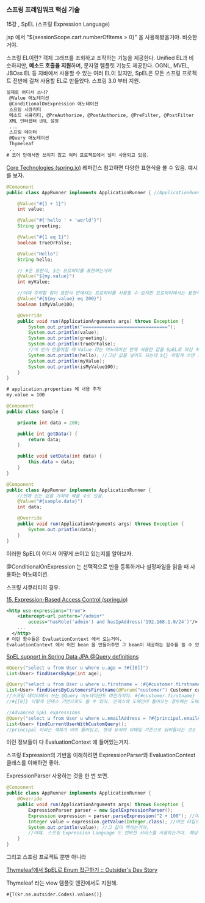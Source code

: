 <h3>스프링 프레임워크 핵심 기술</h3>

15강 , SpEL (스프링 Expression Language)

jsp 에서 "${sessionScope.cart.numberOfItems > 0}" 을 사용해봤을거야. 비슷한거야.

스프링 EL이란?
 객체 그래프를 조회하고 조작하는 기능을 제공한다.
 Unified EL과 비슷하지만, <b>메소드 호출을 지원</b>하며, 문자열 템플릿 기능도 제공한다.
 OGNL, MVEL, JBOss EL 등 자바에서 사용할 수 있는 여러 EL이 있지만, SpEL은
모든 스프링 프로젝트 전반에 걸쳐 사용할 EL로 만들었다.
 스프링 3.0 부터 지원.

```tex
실제로 어디서 쓰나?
 @Value 애노테이션
 @ConditionalOnExpression 애노테이션
 스프링 시큐리티
 메소드 시큐리티, @PreAuthorize, @PostAuthorize, @PreFilter, @PostFilter
 XML 인터셉터 URL 설정
 ...
 스프링 데이터
 @Query 애노테이션
 Thymeleaf
 ..
# 코어 단에서만 쓰이지 않고 여러 프로젝트에서 널리 사용되고 있음.
```

[Core Technologies (spring.io)](https://docs.spring.io/spring-framework/docs/current/reference/html/core.html#expressions-language-ref) 레퍼런스 참고하면 다양한 표현식을 볼 수 있음. 예시를 보자.

```java
@Component
public class AppRunner implements ApplicationRunner { //ApplicationRunner 라는 인터페이스를 구현하면 스프링 부트가 실행된 다음 바로 실행이 돼.

    @Value("#{1 + 1}")
    int value;

    @Value("#{'hello ' + 'world'}")
    String greeting;

    @Value("#{1 eq 1}")
    boolean trueOrFalse;

    @Value("Hello")
    String hello;

    // #은 표현식, $는 프로퍼티를 표현하는거야
    @Value("${my.value}")
    int myValue;

    //이때 주의할 점이 표현식 안에서는 프로퍼티를 사용할 수 있지만 프로퍼티에서는 표현식을 사용할 수 없음.
    @Value("#{${my.value} eq 200}")
    boolean isMyValue100;

    @Override
    public void run(ApplicationArguments args) throws Exception {
        System.out.println("===============================");
        System.out.println(value);
        System.out.println(greeting);
        System.out.println(trueOrFalse);
        //이 빈이 만들어질 때 Value 라는 어노테이션 안에 사용한 값을 SpEL로 파싱 해서 평가하고 결과값을 넣어준 거야.
        System.out.println(hello); //그냥 값을 넣어도 되는데 ${} 이렇게 쓰면 표현식으로 인식해서 평가하고 실행하는거야.
        System.out.println(myValue);
        System.out.println(isMyValue100);
    }
}
```

```xml
# application.properties 에 내용 추가
my.value = 100
```

```java
@Component
public class Sample {

    private int data = 200;

    public int getData() {
        return data;
    }

    public void setData(int data) {
        this.data = data;
    }
}

@Component
public class AppRunner implements ApplicationRunner { 
    //빈에 있는 값을 가져와 찍을 수도 있음.
    @Value("#{sample.data}")
    int data;

    @Override
    public void run(ApplicationArguments args) throws Exception {
        System.out.println(data);
    }
}
```

이러한 SpEL이 어디서 어떻게 쓰이고 있는지를 알아보자.

@ConditionalOnExpression 는 선택적으로 빈을 등록하거나 설정파일을 읽을 때 사용하는 어노테이션.

스프링 시큐리티의 경우.

[15. Expression-Based Access Control (spring.io)](https://docs.spring.io/spring-security/site/docs/3.0.x/reference/el-access.html)

```xml
<http use-expressions="true">
    <intercept-url pattern="/admin*"
        access="hasRole('admin') and hasIpAddress('192.168.1.0/24')"/>
    ...
  </http>
# 이런 함수들은 EvaluationContext 에서 오는거야.
EvaluationContext 에서 어떤 bean 을 만들어주면 그 bean이 제공하는 함수를 쓸 수 있어. 그래서 이러한 함수들, 스프링 시큐리티 같은 경우는 그런 함수들에서 오고 그런 함수들은 @PreAuthorize, @PostAuthorize, @PreFilter, @PostFilter 같은 어노테이션도 쓸 수 있어.
```

 [SpEL support in Spring Data JPA @Query definitions](https://spring.io/blog/2014/07/15/spel-support-in-spring-data-jpa-query-definitions)

```JAVA
@Query("select u from User u where u.age = ?#{[0]}")
List<User> findUsersByAge(int age);

@Query("select u from User u where u.firstname = :#{#customer.firstname}")
List<User> findUsersByCustomersFirstname(@Param("customer") Customer customer);
//스프링 데이터에서 쓰는 @Query 어노테이션도 마찬가지야. #{#customer.firstname} 이거는 파라미터로 받은 필드값을 참고해서 쓸 수도 있고.
//#{[0]} 이렇게 인덱스 기반으로도 쓸 수 있어. 인덱스에 도메인이 들어오는 경우에는 도메인이 가지고 있는 특정한 값을 참고해야 할 때 유용할 거야.

//Advanced SpEL expressions
@Query("select u from User u where u.emailAddress = ?#{principal.emailAddress}")
List<User> findCurrentUserWithCustomQuery();
//principal 이라는 객체가 이미 들어있고, 현재 유저의 이메일 기준으로 읽어들이는 것도 가능.
```

이런 정보들이 다 EvaluationContext 에 들어있는거지.

스프링 Expression의 기반을 이해하려면 ExpressionParser와 EvaluationContext 클래스를 이해하면 좋아.

ExpressionParser 사용하는 것을 한 번 보면.

```java
@Component
public class AppRunner implements ApplicationRunner { 
    @Override
    public void run(ApplicationArguments args) throws Exception {
        ExpressionParser parser = new SpelExpressionParser();
        Expression expression = parser.parseExpression("2 + 100"); //이미 parseExpression 안에 표현식이 들어있기에 "" 이렇게만 작성해주면 된다.
        Integer value = expression.getValue(Integer.class); //어떤 타입으로 가져올지 정하면
        System.out.println(value); //그 값이 찍히는거야.
        //이때, 스프링 Expression Language 도 컨버전 서비스를 사용하는거야. 해당하는 타입으로 변환할 때. 
    }
}
```

그리고 스프링 프로젝트 뿐만 아니라 

[Thymeleaf에서 SpEL로 Enum 접근하기 :: Outsider's Dev Story](https://blog.outsider.ne.kr/997)

Thymeleaf 라는 view 템플릿 엔진에서도 지원해.

```
#{T(kr.ne.outsider.Codes).values()}
```

